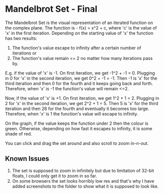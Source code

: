# Mandelbrot Set - Final

The Mandelbrot Set is the visual representation of an iterated function on the complex plane. The function is - f(x) = x^2 + c, 
where 'c' is the value of 'x' in the first iteration.
Depending on the starting value of 'x' the function has two results:
1. The function's value escape to infinity after a certain number of iterations or
2. The function's value remain <= 2 no matter how many iterations pass by.

E.g. if the value of 'x' is -1. On first iteration, we get -1^2 + -1 = 0. Plugging in 0 for 'x' in the second iteration, we get 
0^2 + -1 = -1. Then -1 is 'x' for the third iteration and then 0 for the fourth and it keeps going back and forth.
Therefore, when 'x' is -1 the function's value will remain <=2.

Now, if the value of 'x' is +1. On first iteration, we get 1^2 + 1 = 2. Plugging in 2 for 'x' in the second iteration, we get 
2^2 + 1 = 5. Then 5 is 'x' for the third iteration and then 26 for the fourth and eventually it becomes too large.
Therefore, when 'x' is 1 the function's value will escape to infinity.

On the graph, if the value keeps the function under 2 then the colour is green. Otherwise, 
depending on how fast it escapes to infinity, it is some shade of red.

You can click and drag the set around and also scroll to zoom in-n-out.

## Known Issues
1. The set is supposed to zoom in infinitely but due to limitation of 32-bit floats, I could only get it to zoom in so far.
2. On some browsers the set looks horribly low res and that's why I have added screenshots to the folder 
to show what it is supposed to look like.
